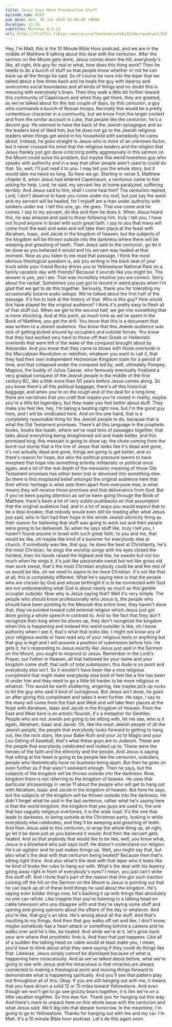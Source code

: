 ```yaml
---
title: Jesus Says More Provocative Stuff
episode_num: 0163
pub_date: Wed, 10 Jun 2020 02:00:00 +0000
duration: 12:35
subtitle: Matthew 8:5-13
url: https://traffic.libsyn.com/secure/thetenminutebiblehourpodcast/0163_-_Jesus_Says_More_Provocative_Stuff.mp3
---
```


 Hey, I'm Matt, this is the 10 Minute Bible Hour podcast, and we are in the middle of Matthew 8 talking about this deal with the centurion. After the sermon on the Mount gets done, Jesus comes down the hill, everybody's like, all right, this guy for real or what, how does this thing work? Then he needs to do a bunch of stuff so that people know whether or not he can back up all the things he said. So of course he runs into the leper that we talked about a few times back and he heals the guy with lepercy and overcomes social boundaries and all kinds of things and no doubt this is messing with everybody's brain. Then they walk a little bit further toward this community of Capernaum and when they get there, they are greeted, as we've talked about for the last couple of days, by this centurion, a guy who commands a bunch of Roman troops. Normally this would be a pretty contentious character in a community, but we know from the larger context and from the similar account in Luke, that people like the centurion, he's a decent guy. He seemed to have the back of the Jewish synagogue and so the leaders kind of liked him, but he does not go to the Jewish religious leaders when things get weird in his household with somebody he cares about. Instead, he goes straight to Jesus who is more of an unknown factor, but it never crossed his mind that the religious leaders and the religion that Jesus frankly just got done criticizing pretty aggressively in this sermon on the Mount could solve his problem, but maybe this weird homeless guy who speaks with authority and in a way that other people aren't used to could do that. So, well, I'll just read it to you. I may tell you the whole story, but it would take me twice as long. So here we go. Starting in verse 5, Matthew chapter 8, when Jesus had entered Capernaum, a centurion came to him asking for help. Lord, he said, my servant lies at home paralyzed, suffering terribly. And Jesus said to him, shall I come heal him? The centurion replied, Lord, I don't deserve to have you come under my roof, but just say the word and my servant will be healed, for I myself am a man under authority with soldiers under me. I tell this one, go. He goes. That one come and he comes. I say to my servant, do this and then he does it. When Jesus heard this, he was amazed and said to those following him, truly I tell you, I have not found anyone in Israel with such great faith. I say to you that many will come from the east and west and will take their place at the feast with Abraham, Isaac, and Jacob in the kingdom of heaven, but the subjects of the kingdom will be thrown outside into the darkness where there will be weeping and gnashing of teeth. Then Jesus said to the centurion, go let it be done as you believed it would and his servant was healed at that moment. Now as you listen to me read that passage, I think the most obvious theological question is, are you writing in the back seat of your truck while your friend Rocky drives you to Yellowstone National Park on a family vacation day with friends? Because it sounds like you might be. The answer is yes, yes I am. That was incredibly intuitive you are correct. Sorry about the racket. Sometimes you just got to record in weird places when I'm glad that we get to do this together. Seriously, thank you for tolerating my occasionally bizarre audio setups. We've talked about the first half of the passage. It's fun to look at the history of that. Who is this guy? How would this have played for the original audience? I think it's pretty easy to flesh all of that stuff out. When we get to the second half, we get into something that is more shocking. And at this point, as much time as we've spent in the Book of Matthew, you get the drill. You know that this is a document that was written to a Jewish audience. You know that this Jewish audience was sick of getting kicked around by occupiers and outside forces. You know that they had worked very hard to throw off their Greek or Hellenistic overlords that were left in the wake of the conquest brought about by Alexander. And you know that they came to blows with those overlords in the Maccabean Revolution or rebellion, whatever you want to call it, that they had their own independent Hezmonian Kingdom state for a period of time, and that collapsed under the conquest led by, well, ultimately Pompey, Magnus, the buddy of Julius Caesar, who famously eventually finalized a very gradual conquest of the Jewish people in the middle of the first century BC, like a little more than 50 years before Jesus comes along. So you know there's all this political baggage, there's all this historical baggage, and when you're on the rough end of the deal for a long time, there are narratives that you craft that maybe you're rooted in reality, maybe you're a little bit legendary, but they make you feel better about stuff. They make you feel like, hey, I'm taking a beating right now, but I'm the good guy here, and I will be vindicated here. And on the one hand, that is a completely reasonable thing for the Jewish people to do, because that is what the Old Testament promises. There's all this language in the prophetic books, books like Isaiah, where we've read tons of passages together, that talks about everything being straightened out and made better, and this promised king, this messiah is going to show up, the chute coming from the burnt-out stump that is the line of Jesse that looks like it's dead and gone, it's not actually dead and gone, things are going to get better, and so there's reason for hope, but also the political pressure seems to have morphed that hope into something entirely militaristic or political once again, and a lot of the real depth of the messianic meaning of those Old Testament promises has either been lost or devolved into something else. So there is this misplaced belief amongst the original audience here that their ethnic heritage is what sets them apart from everyone else, is what means they will receive those promises and that deliverance from God. But if you've been paying attention as we've been going through the Book of Matthew, there's been a lot of very subtle pushbacks on that assumption that the original audience had, and in a lot of ways you would expect that to be a deal-breaker, that nobody would even still be reading after what Jesus just said, who in fact had their hope in the whole Jewish ethnicity thing as their reason for believing that stuff was going to work out and their people were going to be delivered. So when he says stuff like, truly I tell you, I haven't found anyone in Israel with such great faith, to you and me, that would be like, oh maybe like kind of a bummer for everybody else at church, if somebody was like, that guy, he does the best at Christianity, he's the most Christian, he sings the worship songs with his eyes closed the hardest, then his hands raised the highest and like, he sweats but not too much when he sings it, it's just like passionate sweat but not like gross old man work sweat, that's the most Christian anybody could be and the rest of us would be like, oh we need to aspire to be more Christian. It's not like that at all, this is completely different. What he's saying here is that the people who are chosen by God and whose birthright it is to be connected with God are not understanding what God is about nearly as much as this gentile occupier outsider. Now why is Jesus saying that? Well it's very simple. The people who should know professionally who Jesus is, the people who should have been pointing to the Messiah this entire time, they haven't done that, they've pointed toward cold external religion which Jesus just got done giving a whole speech in contrast to. And so the fact that they don't recognize their king when he shows up, they don't recognize the kingdom when this is happening and instead this weird outsider is like, oh I know authority when I see it, that's what that looks like. I might not know any of your religious words or have read any of your religious texts or anything but that guy is legit and I will assume a position of submission before him. He gets it, he's responding to Jesus exactly like Jesus just said in the Sermon on the Mount, you ought to respond to Jesus. Remember in the Lord's Prayer, our Father in Heaven, all that hallowed be your name and your kingdom come stuff, that oath of total submission, this dude is on point and everybody else isn't. So it wouldn't have been like a nice religious compliment that might make everybody else kind of feel like a fire has been lit under him and they need to go a little bit harder to be more religious or whatnot. This would be earth shattering, angering, like maybe pick up rocks to hit the guy who said it kind of outrageous. But Jesus isn't done, he goes on after giving this compliment and takes it even further. He says, I say to the many will come from the East and West and will take their places at the feast with Abraham, Isaac and Jacob in the Kingdom of Heaven. From the East and West here is an artistic flourish, it's a metaphor for Gentiles. People who are not Jewish are going to be sitting with, let me see, who is it again, Abraham, Isaac and Jacob. Oh, like the most Jewish people of all the Jewish people, the people that everybody looks forward to getting to hang out, like the rock stars, like your Babe Ruth and your Jo to Magio and your Lou Gehrig of baseball, that's what these guys are to Judaism. These are the people that everybody celebrated and looked up to. These were the heroes of the faith and the ethnicity and the people. And Jesus is saying that sitting at the feast is going to be people like the centurion, outsiders, people who theoretically have no business being apart. But then he goes on even further as if that wasn't awkward enough. Then he says, but the subjects of the kingdom will be thrown outside into the darkness. Now, kingdom there is not referring to the kingdom of heaven. He uses that particular phraseology in verse 11 about the people who will get to hang out with Abraham, Isaac and Jacob in the kingdom of heaven. But here he says, but the subjects of the kingdom will be thrown outside into the darkness. He didn't forget what he said in the last sentence, rather what he's saying here is that the world kingdom, the kingdom that you guys are used to, the one that has vaguely religious overtones, it is the wide road. It's the one that leads to darkness, to being outside at the Christmas party, looking in while everybody else celebrates, and they'll be weeping and gnashing of teeth. And then Jesus said to this centurion, to wrap the whole thing up, all right, go let it be done just as you believed it would. And then the servant gets healed. And so that anybody that would like to be like, well, you know what, Jesus is a blowhard who just says stuff. He doesn't understand our religion. He's an agitator and he just makes things up. Well, you might say that, but also what's the deal with that centurion being healed? Because then that's sitting right there. And also what's the deal with that leper who it looks like he kind of broke the rules to hang out with. What's the deal with his lepercy going away right in front of everybody's eyes? I mean, you just can't write this stuff off. And I think that's part of the reason that this got such traction coming off the hill on the Sermon on the Mount is Jesus is pointing out that he can back up all of these bold things he said about the kingdom. He's saying even bolder things now, he's backing it up with things that absolutely no one can refute. Like imagine that you're listening to a talking head on cable television who you disagree with and they're saying some stuff and opining and giving opinions about the affairs of the day or whatever. And you're like, that guy's an idiot. He's wrong about all the stuff. And that's insulting to my things. And then that guy walks off set and like, I don't know, maybe somebody has a heart attack or something behind a camera and he walks over and he's like, be healed. And while we're at it, let's grow back your arm where that prosthetic limb is. And then that just happens. Like all of a sudden the talking head on cable would at least make you, I mean, you'd have to think about what they were saying if they could do things like that. Likewise, Jesus simply cannot be dismissed because of what is happening here miraculously. And as we've talked about before, what we're going to see with Jesus and the miraculous is that miracles are always connected to making a theological point and moving things forward to demonstrate what is happening spiritually. And you'll see that pattern play out throughout all of this. Okay. If you are still hanging out with me, it means that you have driven a solid 12 or 15 miles toward Yellowstone. And even though we won't get to go see grizzly bears together, it is like we're on a little vacation together. So this was fun. Thank you for hanging out this way. And there's more to unpack here on this whole issue with the centurion and what Jesus said. We'll dig into that deeper tomorrow. In the meantime, I'm going to go to Yellowstone. Thanks for hanging out with me and my car. I'm Matt. It's a 10 minute Bible hour podcast. Let's do this again soon.